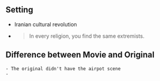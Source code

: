 ## Setting
- Iranian cultural revolution
-
  > In every religion, you find the same extremists.
## Difference between Movie and Original
	- The original didn't have the airpot scene
	-
